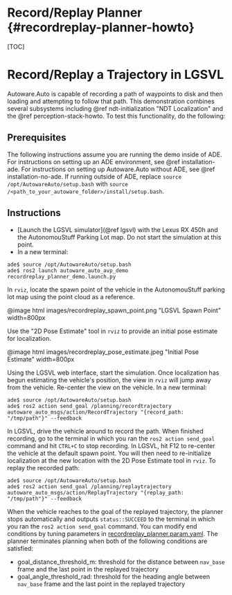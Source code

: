 Record/Replay Planner {#recordreplay-planner-howto}
=====================

[TOC]

# Record/Replay a Trajectory in LGSVL

Autoware.Auto is capable of recording a path of waypoints to disk and then loading and attempting to follow that path.
This demonstration combines several subsystems including @ref ndt-initialization "NDT Localization" and the @ref perception-stack-howto.
To test this functionality, do the following:

## Prerequisites

The following instructions assume you are running the demo inside of ADE.
For instructions on setting up an ADE environment, see @ref installation-ade.
For instructions on setting up Autoware.Auto without ADE, see @ref installation-no-ade.
If running outside of ADE, replace `source /opt/AutowareAuto/setup.bash` with `source /<path_to_your_autoware_folder>/install/setup.bash`.

## Instructions

- [Launch the LGSVL simulator](@ref lgsvl) with the Lexus RX 450h and the AutonomouStuff Parking Lot map. Do not start the simulation at this point.
- In a new terminal:
```{bash}
ade$ source /opt/AutowareAuto/setup.bash
ade$ ros2 launch autoware_auto_avp_demo recordreplay_planner_demo.launch.py
```

In `rviz`, locate the spawn point of the vehicle in the AutonomouStuff parking lot map using the point cloud as a reference.

@image html images/recordreplay_spawn_point.png "LGSVL Spawn Point" width=800px

Use the "2D Pose Estimate" tool in `rviz` to provide an initial pose estimate for localization.

@image html images/recordreplay_pose_estimate.jpeg "Initial Pose Estimate" width=800px

Using the LGSVL web interface, start the simulation.
Once localization has begun estimating the vehicle's position, the view in `rviz` will jump away from the vehicle. Re-center the view on the vehicle.
In a new terminal:

```{bash}
ade$ source /opt/AutowareAuto/setup.bash
ade$ ros2 action send_goal /planning/recordtrajectory autoware_auto_msgs/action/RecordTrajectory "{record_path: "/tmp/path"}" --feedback
```

In LGSVL, drive the vehicle around to record the path.
When finished recording, go to the terminal in which you ran the `ros2 action send_goal` command and hit `CTRL+C` to stop recording.
In LGSVL, hit F12 to re-center the vehicle at the default spawn point.
You will then need to re-initialize localization at the new location with the 2D Pose Estimate tool in `rviz`.
To replay the recorded path:

```{bash}
ade$ source /opt/AutowareAuto/setup.bash
ade$ ros2 action send_goal /planning/replaytrajectory autoware_auto_msgs/action/ReplayTrajectory "{replay_path: "/tmp/path"}" --feedback
```

When the vehicle reaches to the goal of the replayed trajectory, the planner stops automatically and outputs `status::SUCCEED` to the terminal in which you ran the `ros2 action send_goal` command.
You can modify end conditions by tuning parameters in [recordreplay_planner.param.yaml](src/tools/autoware_auto_avp_demo/param/recordreplay_planner.param.yaml). The planner terminates planning when both of the following conditions are satisfied:
* goal_distance_threshold_m: threshold for the distance between `nav_base` frame and the last point in the replayed trajectory
* goal_angle_threshold_rad: threshold for the heading angle between `nav_base` frame and the last point in the replayed trajectory
